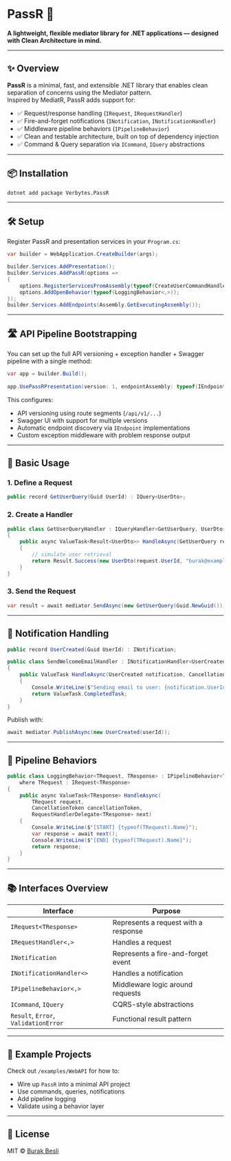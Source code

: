 # PassR 🧭  
**A lightweight, flexible mediator library for .NET applications — designed with Clean Architecture in mind.**

---

## ✨ Overview

**PassR** is a minimal, fast, and extensible .NET library that enables clean separation of concerns using the Mediator pattern.  
Inspired by MediatR, PassR adds support for:

- ✅ Request/response handling (`IRequest`, `IRequestHandler`)
- ✅ Fire-and-forget notifications (`INotification`, `INotificationHandler`)
- ✅ Middleware pipeline behaviors (`IPipelineBehavior`)
- ✅ Clean and testable architecture, built on top of dependency injection
- ✅ Command & Query separation via `ICommand`, `IQuery` abstractions

---

## 📦 Installation

```bash
dotnet add package Verbytes.PassR
```

---

## 🛠 Setup

Register PassR and presentation services in your `Program.cs`:

```csharp
var builder = WebApplication.CreateBuilder(args);

builder.Services.AddPresentation();
builder.Services.AddPassR(options =>
{
    options.RegisterServicesFromAssembly(typeof(CreateUserCommandHandler).Assembly);
    options.AddOpenBehavior(typeof(LoggingBehavior<,>));
});
builder.Services.AddEndpoints(Assembly.GetExecutingAssembly());
```

---

## 🛣️ API Pipeline Bootstrapping

You can set up the full API versioning + exception handler + Swagger pipeline with a single method:

```csharp
var app = builder.Build();
 
app.UsePassRPresentation(version: 1, endpointAssembly: typeof(IEndpoint).Assembly);
```

This configures:
- API versioning using route segments (`/api/v1/...`)
- Swagger UI with support for multiple versions
- Automatic endpoint discovery via `IEndpoint` implementations
- Custom exception middleware with problem response output

---

## 📐 Basic Usage

### 1. Define a Request

```csharp
public record GetUserQuery(Guid UserId) : IQuery<UserDto>;
```

### 2. Create a Handler

```csharp
public class GetUserQueryHandler : IQueryHandler<GetUserQuery, UserDto>
{
    public async ValueTask<Result<UserDto>> HandleAsync(GetUserQuery request, CancellationToken cancellationToken)
    {
        // simulate user retrieval
        return Result.Success(new UserDto(request.UserId, "burak@example.com"));
    }
}
```

### 3. Send the Request

```csharp
var result = await mediator.SendAsync(new GetUserQuery(Guid.NewGuid()));
```

---

## 🔁 Notification Handling

```csharp
public record UserCreated(Guid UserId) : INotification;

public class SendWelcomeEmailHandler : INotificationHandler<UserCreated>
{
    public ValueTask HandleAsync(UserCreated notification, CancellationToken cancellationToken)
    {
        Console.WriteLine($"Sending email to user: {notification.UserId}");
        return ValueTask.CompletedTask;
    }
}
```

Publish with:

```csharp
await mediator.PublishAsync(new UserCreated(userId));
```

---

## 🧩 Pipeline Behaviors

```csharp
public class LoggingBehavior<TRequest, TResponse> : IPipelineBehavior<TRequest, TResponse>
    where TRequest : IRequest<TResponse>
{
    public async ValueTask<TResponse> HandleAsync(
        TRequest request,
        CancellationToken cancellationToken,
        RequestHandlerDelegate<TResponse> next)
    {
        Console.WriteLine($"[START] {typeof(TRequest).Name}");
        var response = await next();
        Console.WriteLine($"[END] {typeof(TRequest).Name}");
        return response;
    }
}
```

---

## 📚 Interfaces Overview

| Interface                     | Purpose                                    |
|------------------------------|--------------------------------------------|
| `IRequest<TResponse>`        | Represents a request with a response       |
| `IRequestHandler<,>`         | Handles a request                          |
| `INotification`              | Represents a fire-and-forget event         |
| `INotificationHandler<>`     | Handles a notification                     |
| `IPipelineBehavior<,>`       | Middleware logic around requests           |
| `ICommand`, `IQuery`         | CQRS-style abstractions                    |
| `Result`, `Error`, `ValidationError` | Functional result pattern           |

---

## 🧪 Example Projects

Check out `/examples/WebAPI` for how to:
- Wire up `PassR` into a minimal API project
- Use commands, queries, notifications
- Add pipeline logging
- Validate using a behavior layer

---

## 📄 License

MIT © [Burak Besli](https://github.com/bbesli)